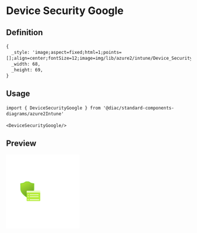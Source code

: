 # Device Security Google

## Definition

```
{
  _style: 'image;aspect=fixed;html=1;points=[];align=center;fontSize=12;image=img/lib/azure2/intune/Device_Security_Google.svg;strokeColor=none;',
  _width: 68,
  _height: 69,
}
```

## Usage

```
import { DeviceSecurityGoogle } from '@diac/standard-components-diagrams/azure2Intune'

<DeviceSecurityGoogle/>
```

## Preview

<img src="./device-security-google.png" width="200"/>
